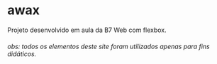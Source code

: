 # awax

Projeto desenvolvido em aula da B7 Web com flexbox.

###### obs: todos os elementos deste site foram utilizados apenas para fins didáticos. 
